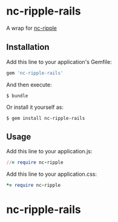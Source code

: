 # nc-ripple-rails

A wrap for [nc-ripple](https://github.com/qqnc/nc-ripple)

## Installation

Add this line to your application's Gemfile:

```ruby
gem 'nc-ripple-rails'
```

And then execute:

    $ bundle

Or install it yourself as:

    $ gem install nc-ripple-rails

## Usage

Add this line to your application.js:

```ruby
//= require nc-ripple
```
Add this line to your application.css:
```ruby
*= require nc-ripple
```

# nc-ripple-rails
